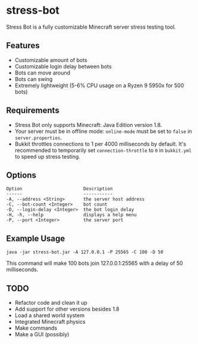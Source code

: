 # stress-bot

Stress Bot is a fully customizable Minecraft server stress testing tool.

## Features

* Customizable amount of bots
* Customizable login delay between bots
* Bots can move around
* Bots can swing
* Extremely lightweight (5-6% CPU usage on a Ryzen 9 5950x for 500 bots)

## Requirements

* Stress Bot only supports Minecraft: Java Edition version 1.8.
* Your server must be in offline mode: `online-mode` must be set to `false` in `server.properties`.
* Bukkit throttles connections to 1 per 4000 milliseconds by default. It's recommended to temporarily set `connection-throttle` to `0` in `bukkit.yml` to speed up stress testing.

## Options

```
Option                       Description
------                       -----------
-A, --address <String>       the server host address
-C, --bot-count <Integer>    bot count
-D, --login-delay <Integer>  the bot login delay
-H, -h, --help               displays a help menu
-P, --port <Integer>         the server port
```

## Example Usage

```
java -jar stress-bot.jar -A 127.0.0.1 -P 25565 -C 100 -D 50
```

This command will make 100 bots join 127.0.0.1:25565 with a delay of 50 milliseconds.

## TODO

* Refactor code and clean it up
* Add support for other versions besides 1.8
* Load a shared world system
* Integrated Minecraft physics
* Make commands
* Make a GUI (possibly)